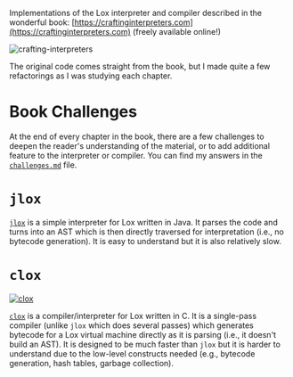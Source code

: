 Implementations of the Lox interpreter and compiler described in the wonderful book: [https://craftinginterpreters.com](https://craftinginterpreters.com) (freely available online!)

![crafting-interpreters](https://user-images.githubusercontent.com/442314/194959983-582ace28-9181-4ed6-925f-e35666cd8868.jpeg)

The original code comes straight from the book, but I made quite a few refactorings as I was studying each chapter.

# Book Challenges
At the end of every chapter in the book, there are a few challenges to deepen the reader's understanding of the material, or to add additional feature to the interpreter or compiler. You can find my answers in the [`challenges.md`](./challenges.md) file.

# `jlox`
[`jlox`](./jlox) is a simple interpreter for Lox written in Java. It parses the code and turns into an AST which is then directly traversed for interpretation (i.e., no bytecode generation). It is easy to understand but it is also relatively slow.

# `clox`
[![clox](https://github.com/zxul767/lox/actions/workflows/clox.yml/badge.svg)](https://github.com/zxul767/lox/actions/workflows/clox.yml)

[`clox`](./clox) is a compiler/interpreter for Lox written in C. It is a single-pass compiler (unlike `jlox` which does several passes) which generates bytecode for a Lox virtual machine directly as it is parsing (i.e., it doesn't build an AST). It is designed to be much faster than `jlox` but it is harder to understand due to the low-level constructs needed (e.g., bytecode generation, hash tables, garbage collection).

